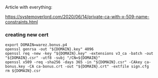 Article with everything:

https://systemoverlord.com/2020/06/14/private-ca-with-x-509-name-constraints.html

### creating new cert

```
export DOMAIN=warez.bonus.p4
openssl genrsa -out "${DOMAIN}.key" 4096
openssl req -new -key "${DOMAIN}.key" -extensions v3_ca -batch -out "${DOMAIN}.csr" -utf8 -subj "/CN=${DOMAIN}"
openssl x509 -req -sha256 -days 365 -in "${DOMAIN}.csr" -CAkey ca-bonus.key -CA ca-bonus.crt -out "${DOMAIN}.crt" -extfile sign.cfg
rm ${DOMAIN}.csr
```
